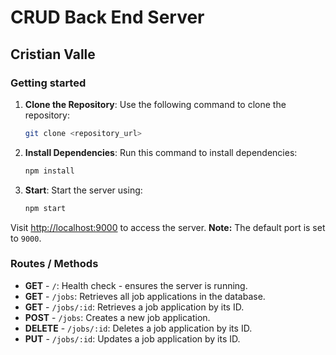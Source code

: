 # CRUD Back End Server

## Cristian Valle


### Getting started
1. **Clone the Repository**: Use the following command to clone the repository:
   ```bash
   git clone <repository_url>
1. **Install Dependencies**: Run this command to install dependencies:
    ```bash
    npm install
1. **Start**: Start the server using:
    ```bash
    npm start
Visit [http://localhost:9000](http://localhost:9000) to access the server.
**Note:** The default port is set to `9000`.


### Routes / Methods

- **GET** - `/`: Health check - ensures the server is running. 
- **GET** - `/jobs`: Retrieves all job applications in the database.
- **GET** - `/jobs/:id`: Retrieves a job application by its ID.
- **POST** - `/jobs`: Creates a new job application.
- **DELETE** - `/jobs/:id`: Deletes a job application by its ID.
- **PUT** - `/jobs/:id`: Updates a job application by its ID.
